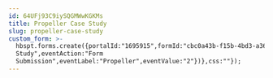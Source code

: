 ```yaml
---
id: 64UFj93C9iySQGMWwKGKMs
title: Propeller Case Study
slug: propeller-case-study
custom_form: >-
  hbspt.forms.create({portalId:"1695915",formId:"cbc0a43b-f15b-4bd3-a365-53c8df153b85",target:"#hsFormContainer",onFormSubmit:function(e){window.dataLayer=window.dataLayer||[],window.dataLayer.push({event:"GAEvent",eventCategory:"Case
  Study",eventAction:"Form
  Submission",eventLabel:"Propeller",eventValue:"2"})},css:""});
---
```


  